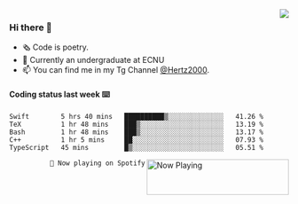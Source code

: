 <img  align="right" src="https://github-readme-stats.vercel.app/api?username=BillChen2K&show_icons=true&count_private=true&hide_title=true">

### Hi there 👋

- 🗞 Code is poetry.
- 🌱 Currently an undergraduate at ECNU
- 📫 You can find me in my Tg Channel [@Hertz2000](https://t.me/Hertz2000).

#### Coding status last week ⌨️

<!--START_SECTION:waka-->
```text
Swift        5 hrs 40 mins   ██████████▒░░░░░░░░░░░░░░   41.26 % 
TeX          1 hr 48 mins    ███▒░░░░░░░░░░░░░░░░░░░░░   13.19 % 
Bash         1 hr 48 mins    ███▒░░░░░░░░░░░░░░░░░░░░░   13.17 % 
C++          1 hr 5 mins     ██░░░░░░░░░░░░░░░░░░░░░░░   07.93 % 
TypeScript   45 mins         █▒░░░░░░░░░░░░░░░░░░░░░░░   05.51 % 
```
<!--END_SECTION:waka-->


<div>
<a href="https://spotify-now-playing.billchen2k.vercel.app/now-playing?open">
   <img align="right" src="https://spotify-now-playing.billchen2k.vercel.app/now-playing" width="256" height="64" alt="Now Playing">
</a>
</div>

<div>
<p align="right"><code>🎵 Now playing on Spotify</code></p>
</div>

<!--
**BillChen2K/BillChen2K** is a ✨ _special_ ✨ repository because its `README.md` (this file) appears on your GitHub profile.

Here are some ideas to get you started:

- 🔭 I’m currently working on ...
- 🌱 I’m currently learning ...
- 👯 I’m looking to collaborate on ...
- 🤔 I’m looking for help with ...
- 💬 Ask me about ...
- 📫 How to reach me: ...
- 😄 Pronouns: ...
- ⚡ Fun fact: ...
-->
